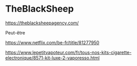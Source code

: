 # TheBlackSheep
https://theblacksheepagency.com/

Peut-être

https://www.netflix.com/be-fr/title/81277950

https://www.lepetitvapoteur.com/fr/tous-nos-kits-cigarette-electronique/8571-kit-luxe-2-vaporesso.html

